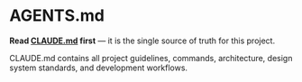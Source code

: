 # AGENTS.md

**Read [CLAUDE.md](./CLAUDE.md) first** — it is the single source of truth for this project.

CLAUDE.md contains all project guidelines, commands, architecture, design system standards, and development workflows.
